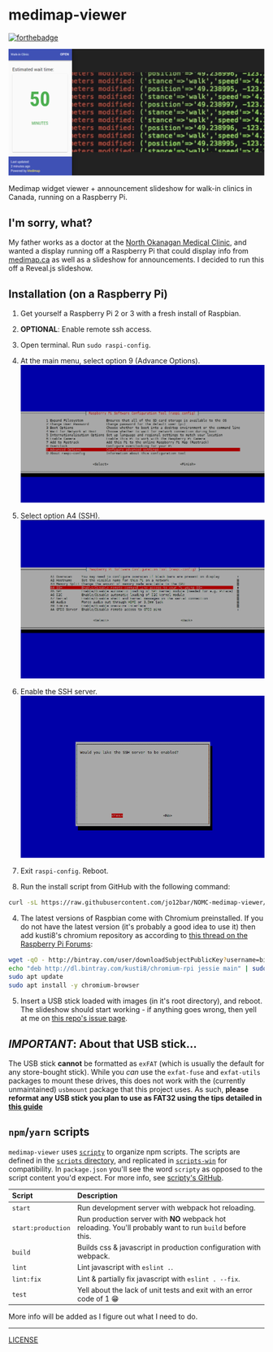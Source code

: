# medimap-viewer

[![forthebadge](http://forthebadge.com/images/badges/gluten-free.svg)](http://forthebadge.com)

![Screenshot of NOMC-medimap-viewer](./README-images/NOMC-medimap-viewer.png)

Medimap widget viewer + announcement slideshow for walk-in clinics in Canada, running on a Raspberry Pi.

## I'm sorry, what?
My father works as a doctor at the [North Okanagan Medical Clinic](http://www.health-local.com/biz/walk-in-clinics/vernon/british-columbia/north-okanagan-medical-clinic/), and wanted a display running off a Raspberry Pi that could display info from [medimap.ca](https://medimap.ca) as well as a slideshow for announcements. I decided to run this off a Reveal.js slideshow.

## Installation (on a Raspberry Pi)
1. Get yourself a Raspberry Pi 2 or 3 with a fresh install of Raspbian.

2. **OPTIONAL**: Enable remote ssh access.
  1. Open terminal. Run `sudo raspi-config`.

  2. At the main menu, select option 9 (Advance Options). ![Screenshot of `raspi-config`](./README-images/raspi-config-3.png)

  3. Select option A4 (SSH). ![Screenshot of `raspi-config`](./README-images/raspi-config-4.png)

  4. Enable the SSH server. ![Screenshot of `raspi-config`](./README-images/raspi-config-5.png)

  5. Exit `raspi-config`. Reboot.

3. Run the install script from GitHub with the following command:

  ```bash
  curl -sL https://raw.githubusercontent.com/jo12bar/NOMC-medimap-viewer/master/raspi-scripts/install.bash | bash -
  ```

4. The latest versions of Raspbian come with Chromium preinstalled. If you do not have the latest version (it's probably a good idea to use it) then add kusti8's chromium repository as according to [this thread on the Raspberry Pi Forums](https://www.raspberrypi.org/forums/viewtopic.php?f=63&t=121195):

  ```bash
  wget -qO - http://bintray.com/user/downloadSubjectPublicKey?username=bintray | sudo apt-key add -
  echo "deb http://dl.bintray.com/kusti8/chromium-rpi jessie main" | sudo tee -a /etc/apt/sources.list
  sudo apt update
  sudo apt install -y chromium-browser
  ```

5. Insert a USB stick loaded with images (in it's root directory), and reboot. The slideshow should start working - if anything goes wrong, then yell at me on [this repo's issue page](https://github.com/jo12bar/NOMC-medimap-viewer/issues).

## _IMPORTANT_: About that USB stick...
The USB stick **cannot** be formatted as `exFAT` (which is usually the default for any store-bought stick). While you _can_ use the `exfat-fuse` and `exfat-utils` packages to mount these drives, this does not work with the (currently unmaintained) `usbmount` package that this project uses. As such, **please reformat any USB stick you plan to use as FAT32 using the tips detailed in [this guide](http://www.wikihow.com/Format-FAT32)**

## `npm`/`yarn` scripts
`medimap-viewer` uses [`scripty`](https://github.com/testdouble/scripty) to organize npm scripts. The scripts are defined in the [`scripts` directory](./scripts), and replicated in [`scripts-win`](./scripts-win) for compatibility. In `package.json` you'll see the word `scripty` as opposed to the script content you'd expect. For more info, see [scripty's GitHub](https://github.com/testdouble/scripty).

| Script             | Description     |
| :----------------- | :------------------------------------------------------------------------ |
| `start`            | Run development server with webpack hot reloading.                        |
| `start:production` | Run production server with **NO** webpack hot reloading. You'll probably want to run `build` before this. |
| `build`            | Builds css & javascript in production configuration with webpack.         |
| `lint`             | Lint javascript with `eslint .`.                                          |
| `lint:fix`         | Lint & partially fix javascript with `eslint . --fix`.                    |
| `test`             | Yell about the lack of unit tests and exit with an error code of 1 :grin: |

More info will be added as I figure out what I need to do.

---
[LICENSE](./LICENSE)
